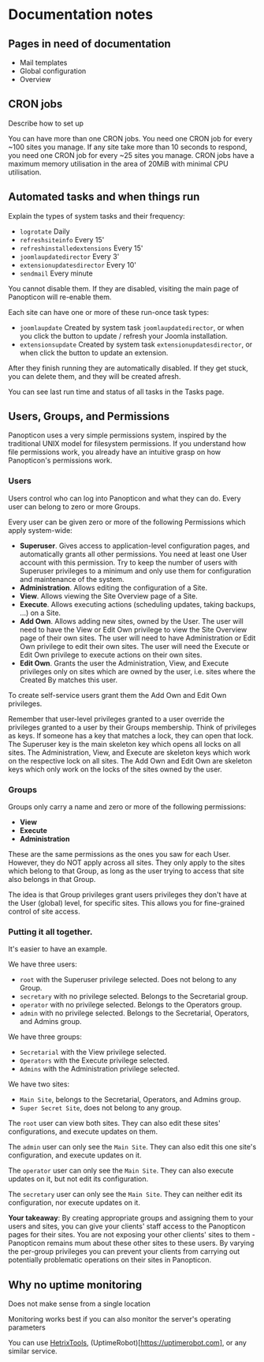 # Documentation notes

## Pages in need of documentation

* Mail templates
* Global configuration
* Overview

## CRON jobs

Describe how to set up

You can have more than one CRON jobs. You need one CRON job for every ~100 sites you manage. If any site take more than 10 seconds to respond, you need one CRON job for every ~25 sites you manage. CRON jobs have a maximum memory utilisation in the area of 20MiB with minimal CPU utilisation.

## Automated tasks and when things run

Explain the types of system tasks and their frequency:

* `logrotate` Daily
* `refreshsiteinfo` Every 15'
* `refreshinstalledextensions` Every 15'
* `joomlaupdatedirector` Every 3'
* `extensionupdatesdirector` Every 10'
* `sendmail` Every minute

You cannot disable them. If they are disabled, visiting the main page of Panopticon will re-enable them. 

Each site can have one or more of these run-once task types:

* `joomlaupdate` Created by system task `joomlaupdatedirector`, or when you click the button to update / refresh your Joomla installation.
* `extensionsupdate` Created by system task `extensionupdatesdirector`, or when click the button to update an extension.

After they finish running they are automatically disabled. If they get stuck, you can delete them, and they will be created afresh.

You can see last run time and status of all tasks in the Tasks page.

## Users, Groups, and Permissions

Panopticon uses a very simple permissions system, inspired by the traditional UNIX model for filesystem permissions. If you understand how file permissions work, you already have an intuitive grasp on how Panopticon's permissions work.

### Users

Users control who can log into Panopticon and what they can do. Every user can belong to zero or more Groups.

Every user can be given zero or more of the following Permissions which apply system-wide:

* **Superuser**. Gives access to application-level configuration pages, and automatically grants all other permissions. You need at least one User account with this permission. Try to keep the number of users with Superuser privileges to a minimum and only use them for configuration and maintenance of the system.
* **Administration**. Allows editing the configuration of a Site.
* **View**. Allows viewing the Site Overview page of a Site.
* **Execute**. Allows executing actions (scheduling updates, taking backups, …) on a Site.
* **Add Own**. Allows adding new sites, owned by the User. The user will need to have the View or Edit Own privilege to view the Site Overview page of their own sites. The user will need to have Administration or Edit Own privilege to edit their own sites. The user will need the Execute or Edit Own privilege to execute actions on their own sites.
* **Edit Own**. Grants the user the Administration, View, and Execute privileges only on sites which are owned by the user, i.e. sites where the Created By matches this user.

To create self-service users grant them the Add Own and Edit Own privileges.

Remember that user-level privileges granted to a user override the privileges granted to a user by their Groups membership. Think of privileges as keys. If someone has a key that matches a lock, they can open that lock. The Superuser key is the main skeleton key which opens all locks on all sites. The Administration, View, and Execute are skeleton keys which work on the respective lock on all sites. The Add Own and Edit Own are skeleton keys which only work on the locks of the sites owned by the user.

### Groups

Groups only carry a name and zero or more of the following permissions:

* **View**
* **Execute**
* **Administration**

These are the same permissions as the ones you saw for each User. However, they do NOT apply across all sites. They only apply to the sites which belong to that Group, as long as the user trying to access that site also belongs in that Group. 

The idea is that Group privileges grant users privileges they don't have at the User (global) level, for specific sites. This allows you for fine-grained control of site access.

### Putting it all together.

It's easier to have an example.

We have three users:
* `root` with the Superuser privilege selected. Does not belong to any Group. 
* `secretary` with no privilege selected. Belongs to the Secretarial group.
* `operator` with no privilege selected. Belongs to the Operators group.
* `admin` with no privilege selected. Belongs to the Secretarial, Operators, and Admins group.

We have three groups:
* `Secretarial` with the View privilege selected.
* `Operators` with the Execute privilege selected.
* `Admins` with the Administration privilege selected.

We have two sites:
* `Main Site`, belongs to the Secretarial, Operators, and Admins group.
* `Super Secret Site`, does not belong to any group.

The `root` user can view both sites. They can also edit these sites' configurations, and execute updates on them.

The `admin` user can only see the `Main Site`. They can also edit this one site's configuration, and execute updates on it.

The `operator` user can only see the `Main Site`. They can also execute updates on it, but not edit its configuration.

The `secretary` user can only see the `Main Site`. They can neither edit its configuration, nor execute updates on it.

**Your takeaway**: By creating appropriate groups and assigning them to your users and sites, you can give your clients' staff access to the Panopticon pages for their sites. You are not exposing your other clients' sites to them - Panopticon remains mum about these other sites to these users. By varying the per-group privileges you can prevent your clients from carrying out potentially problematic operations on their sites in Panopticon.

## Why no uptime monitoring

Does not make sense from a single location

Monitoring works best if you can also monitor the server's operating parameters

You can use [HetrixTools](https://hetrixtools.com), (UptimeRobot)[https://uptimerobot.com], or any similar service.
